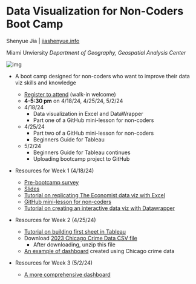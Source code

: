# Data Visualization for Non-Coders Boot Camp

Shenyue Jia | [jiashenyue.info](https://www.jiashenyue.info/)

Miami Unviersity
*Department of Geography, Geospatial Analysis Center*

![img](https://eoimages.gsfc.nasa.gov/images/imagerecords/148000/148678/sakha_burnedarea_2018.png)

- A boot camp designed for non-coders who want to improve their data viz skills and knowledge
  - [Register to attend](https://events.miamioh.edu/event/data_visualization_without_coding24) (walk-in welcome)
  - **4-5:30 pm** on 4/18/24, 4/25/24, 5/2/24
  - 4/18/24
    - Data visualization in Excel and DataWrapper
    - Part one of a GitHub mini-lesson for non-coders
  - 4/25/24
    - Part two of a GitHub mini-lesson for non-coders
    - Beginners Guide for Tableau
  - 5/2/24
    - Beginners Guide for Tableau continues
    - Uploading bootcamp project to GitHub

- Resources for Week 1 (4/18/24)
  - [Pre-bootcamp survey](https://forms.gle/wCQU1keveDRgmFPU6)
  - [Slides](https://docs.google.com/presentation/d/1ZxSbaLjEOOXq35MxMHDFxbGH9YxG5eFpMKKRTJ6Icl0/edit?usp=sharing)
  - [Tutorial on replicating The Economist data viz with Excel](https://github.com/jiashenyue/data-viz-non-coders-boot-camp/blob/main/replicate-the-economist-viz-excel.md)
  - [GitHub mini-lesson for non-coders](https://github.com/jiashenyue/data-viz-non-coders-boot-camp/blob/main/first-github-repo.md)
  - [Tutorial on creating an interactive data viz with Datawrapper](https://academy.datawrapper.de/article/245-how-to-create-your-first-datawrapper-chart)
- Resources for Week 2 (4/25/24)
  - [Tutorial on building first sheet in Tableau](https://github.com/jiashenyue/data-viz-non-coders-boot-camp/blob/main/census-data-viz.md)
  - Download [2023 Chicago Crime Data CSV file](https://github.com/jiashenyue/data-viz-non-coders-boot-camp/blob/main/data/chicago-crime-data-20230101-20231231.zip)
    - After downloading, unzip this file
  - [An example of dashboard](https://public.tableau.com/views/chicagocrimedataanalysis/MainDashboard?:language=en-US&:sid=&:display_count=n&:origin=viz_share_link) created using Chicago crime data
- Resources for Week 3 (5/2/24)
  - [A more comprehensive dashboard](https://github.com/apwheele/apwheele.github.io/blob/master/Tableau_Examples/SeaonalChart/Seasonal_Walkthrough.md)

